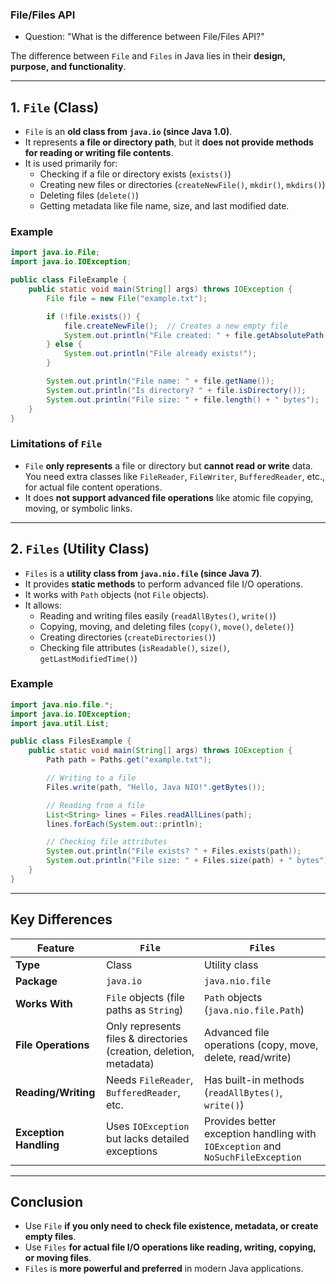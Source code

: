### File/Files API
- Question: "What is the difference between File/Files API?"

The difference between `File` and `Files` in Java lies in their **design, purpose, and functionality**.

---

## **1. `File` (Class)**
- `File` is an **old class from `java.io` (since Java 1.0)**.
- It represents **a file or directory path**, but it **does not provide methods for reading or writing file contents**.
- It is used primarily for:
    - Checking if a file or directory exists (`exists()`)
    - Creating new files or directories (`createNewFile()`, `mkdir()`, `mkdirs()`)
    - Deleting files (`delete()`)
    - Getting metadata like file name, size, and last modified date.

### **Example**
```java
import java.io.File;
import java.io.IOException;

public class FileExample {
    public static void main(String[] args) throws IOException {
        File file = new File("example.txt");

        if (!file.exists()) {
            file.createNewFile();  // Creates a new empty file
            System.out.println("File created: " + file.getAbsolutePath());
        } else {
            System.out.println("File already exists!");
        }

        System.out.println("File name: " + file.getName());
        System.out.println("Is directory? " + file.isDirectory());
        System.out.println("File size: " + file.length() + " bytes");
    }
}
```

### **Limitations of `File`**
- `File` **only represents** a file or directory but **cannot read or write** data. You need extra classes like `FileReader`, `FileWriter`, `BufferedReader`, etc., for actual file content operations.
- It does **not support advanced file operations** like atomic file copying, moving, or symbolic links.

---

## **2. `Files` (Utility Class)**
- `Files` is a **utility class from `java.nio.file` (since Java 7)**.
- It provides **static methods** to perform advanced file I/O operations.
- It works with `Path` objects (not `File` objects).
- It allows:
    - Reading and writing files easily (`readAllBytes()`, `write()`)
    - Copying, moving, and deleting files (`copy()`, `move()`, `delete()`)
    - Creating directories (`createDirectories()`)
    - Checking file attributes (`isReadable()`, `size()`, `getLastModifiedTime()`)

### **Example**
```java
import java.nio.file.*;
import java.io.IOException;
import java.util.List;

public class FilesExample {
    public static void main(String[] args) throws IOException {
        Path path = Paths.get("example.txt");

        // Writing to a file
        Files.write(path, "Hello, Java NIO!".getBytes());

        // Reading from a file
        List<String> lines = Files.readAllLines(path);
        lines.forEach(System.out::println);

        // Checking file attributes
        System.out.println("File exists? " + Files.exists(path));
        System.out.println("File size: " + Files.size(path) + " bytes");
    }
}
```

---

## **Key Differences**
| Feature | `File` | `Files` |
|---------|-------|--------|
| **Type** | Class | Utility class |
| **Package** | `java.io` | `java.nio.file` |
| **Works With** | `File` objects (file paths as `String`) | `Path` objects (`java.nio.file.Path`) |
| **File Operations** | Only represents files & directories (creation, deletion, metadata) | Advanced file operations (copy, move, delete, read/write) |
| **Reading/Writing** | Needs `FileReader`, `BufferedReader`, etc. | Has built-in methods (`readAllBytes()`, `write()`) |
| **Exception Handling** | Uses `IOException` but lacks detailed exceptions | Provides better exception handling with `IOException` and `NoSuchFileException` |

---

## **Conclusion**
- Use `File` **if you only need to check file existence, metadata, or create empty files**.
- Use `Files` **for actual file I/O operations like reading, writing, copying, or moving files**.
- `Files` is **more powerful and preferred** in modern Java applications.